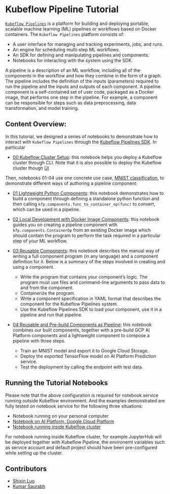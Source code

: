 # Kubeflow Pipeline Tutorial 
[`Kubeflow Pipelines`](https://github.com/kubeflow/pipelines) is a platform for building and deploying portable, 
scalable machine learning (ML) pipelines or workflows based on Docker containers. 
The `Kubeflow Pipelines` platform consists of:
- A user interface for managing and tracking experiments, jobs, and runs.
- An engine for scheduling multi-step ML workflows.
- An SDK for defining and manipulating pipelines and components.
- Notebooks for interacting with the system using the SDK.

A pipeline is a description of an ML workflow, including all of the components in the workflow and 
how they combine in the form of a graph. The pipeline includes the definition of the inputs (parameters) required to 
run the pipeline and the inputs and outputs of each component. A pipeline component is a self-contained set of user 
code, packaged as a Docker image, that performs one step in the pipeline. For example, a component can be responsible 
for steps such as data preprocessing, data transformation, and model training.

## Content Overview:
In this tutorial, we designed a series of notebooks to demonstrate how to interact with `Kubeflow Pipelines` through the
[Kubeflow Pipelines SDK](https://github.com/kubeflow/pipelines/tree/master/sdk/python/kfp). In particular
- [00 Kubeflow Cluster Setup](00_Kubeflow_Cluster_Setup.ipynb): this notebook helps you deploy a Kubeflow 
cluster through CLI. Note that it is also possible to deploy the Kubeflow cluster though 
[UI](https://www.kubeflow.org/docs/gke/deploy/deploy-ui/)

Then, notebooks 01-04 use one concrete use case, 
[MNIST classification](https://www.tensorflow.org/tutorials/quickstart/beginner), to demonstrate different ways of
authoring a pipeline component: 
- [01 Lightweight Python Components](01_Lightweight_Python_Components.ipynb): this notebook demonstrates how to build a 
component through defining a standalone python function and then calling `kfp.components.func_to_container_op(func)` to 
convert, which can be used in a pipeline.

- [02 Local Development with Docker Image Components](02_Local_Development_with_Docker_Image_Components.ipynb): this 
notebook guides you on creating a pipeline component with `kfp.components.ContainerOp` from an existing Docker image 
which should contain the program to perform the task required in a particular step of your ML workflow.

- [03 Reusable Components](03_Reusable_Components.ipynb): this notebook describes the manual way of writing a full 
component program (in any language) and a component definition for it. Below is a summary of the steps involved in 
creating and using a component.
    - Write the program that contains your component’s logic. The program must use files and command-line arguments 
    to pass data to and from the component.
    - Containerize the program.
    - Write a component specification in YAML format that describes the component for the Kubeflow Pipelines system.
    - Use the Kubeflow Pipelines SDK to load your component, use it in a pipeline and run that pipeline.

- [04 Reusable and Pre-build Components as Pipeline](04_Reusable_and_Pre-build_Components_as_Pipeline.ipynb): this 
notebook combines our built components, together with a pre-build GCP AI Platform components 
and a lightweight component to compose a pipeline with three steps.
    - Train an MNIST model and export it to Google Cloud Storage.
    - Deploy the exported TensorFlow model on AI Platform Prediction service.
    - Test the deployment by calling the endpoint with test data.

## Running the Tutorial Notebooks
Please note that the above configuration is required for notebook service running outside Kubeflow environment. 
And the examples demonstrated are fully tested on notebook service for the following three situations:
- Notebook running on your personal computer
- [Notebook on AI Platform, Google Cloud Platform](https://cloud.google.com/ai-platform-notebooks/)
- [Notebook running inside Kubeflow cluster](https://www.kubeflow.org/docs/components/notebooks/)
 
For notebook running inside Kubeflow cluster, for example JupyterHub will be deployed together with Kubeflow Pipeline, 
the environemt variables such as service account and default project should have been pre-configured while 
setting up the cluster.

## Contributors
- [Shixin Luo](https://github.com/luotigerlsx)
- [Kumar Saurabh](https://github.com/saurabh24292)